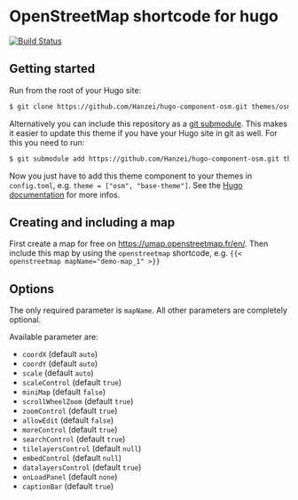 # OpenStreetMap shortcode for hugo
[![Build Status](https://travis-ci.com/Hanzei/hugo-component-osm.svg?branch=master)](https://travis-ci.com/Hanzei/hugo-component-osm)

## Getting started

Run from the root of your Hugo site:
```sh
$ git clone https://github.com/Hanzei/hugo-component-osm.git themes/osm
```

Alternatively you can include this repository as a [git submodule](https://git-scm.com/book/de/v1/Git-Tools-Submodule). This makes it easier to update this theme if you have your Hugo site in git as well. For this you need to run:

```sh
$ git submodule add https://github.com/Hanzei/hugo-component-osm.git themes/osm
```

Now you just have to add this theme component to your themes in `config.toml`, e.g. `theme = ["osm", "base-theme"]`. See the [Hugo documentation](https://gohugo.io/themes/theme-components/) for more infos.

## Creating and including a map

First create a map for free on https://umap.openstreetmap.fr/en/. Then include this map by using the `openstreetmap` shortcode, e.g. `{{< openstreetmap mapName="demo-map_1" >}}`

## Options

The only required parameter is `mapName`. All other parameters are completely optional.

Available parameter are:
- `coordX` (default `auto`)
- `coordY` (default `auto`)
- `scale`  (default `auto`)
- `scaleControl` (default `true`)
- `miniMap` (default `false`)
- `scrollWheelZoom` (default `true`)
- `zoomControl` (default `true`)
- `allowEdit` (default `false`)
- `moreControl` (default `true`)
- `searchControl` (default `true`)
- `tilelayersControl` (default `null`)
- `embedControl` (default `null`)
- `datalayersControl` (default `true`)
- `onLoadPanel` (default `none`)
- `captionBar` (default `true`)

